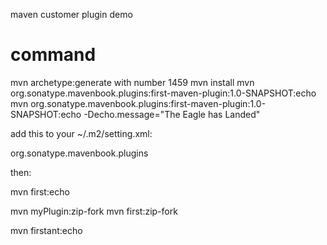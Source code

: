 maven customer plugin demo

# command

mvn archetype:generate with number 1459
mvn install
mvn org.sonatype.mavenbook.plugins:first-maven-plugin:1.0-SNAPSHOT:echo
mvn org.sonatype.mavenbook.plugins:first-maven-plugin:1.0-SNAPSHOT:echo -Decho.message="The Eagle has Landed"


add this to your ~/.m2/setting.xml:

<pluginGroups>
        <pluginGroup>org.sonatype.mavenbook.plugins</pluginGroup>
</pluginGroups>

then:

mvn first:echo

mvn myPlugin:zip-fork
mvn first:zip-fork

mvn firstant:echo
